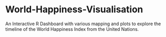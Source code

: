 # World-Happiness-Visualisation
An Interactive R Dashboard with various mapping and plots to explore the timeline of the World Happiness Index from the United Nations.
